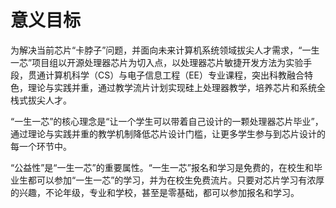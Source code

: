 # 意义目标

为解决当前芯片“卡脖子”问题，并面向未来计算机系统领域拔尖人才需求，“一生一芯”项目组以开源处理器芯片为切入点，以处理器芯片敏捷开发方法为实验手段，贯通计算机科学（CS）与电子信息工程（EE）专业课程，突出科教融合特色，理论与实践并重，通过教学流片计划实现硅上处理器教学，培养芯片和系统全栈式拔尖人才。

“一生一芯”的核心理念是“让一个学生可以带着自己设计的一颗处理器芯片毕业”，通过理论与实践并重的教学机制降低芯片设计门槛，让更多学生参与到芯片设计的每一个环节中。

“公益性”是“一生一芯”的重要属性。“一生一芯”报名和学习是免费的，在校生和毕业生都可以参加“一生一芯”的学习，并为在校生免费流片。只要对芯片学习有浓厚的兴趣，不论年级，专业和学校，甚至是零基础，都可以参加报名和学习。
